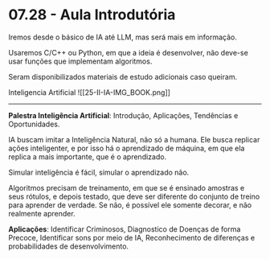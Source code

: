 # 07.28 - Aula Introdutória

Iremos desde o básico de IA até LLM, mas será mais em informação.

Usaremos C/C++ ou Python, em que a ideia é desenvolver, não deve-se usar funções que implementam algoritmos.

Seram disponibilizados materiais de estudo adicionais caso queiram.

Inteligencia Artificial ![[25-II-IA-IMG_BOOK.png]]

---

**Palestra Inteligência Artificial**: Introdução, Aplicações, Tendências e Oportunidades.

IA buscam imitar a Inteligência Natural, não só a humana. Ele busca replicar ações inteligenter, e por isso há o aprendizado de máquina, em que ela replica a mais importante, que é o aprendizado.

Simular inteligência é fácil, simular o aprendizado não.

Algoritmos precisam de treinamento, em que se é ensinado amostras e seus rótulos, e depois testado, que deve ser diferente do conjunto de treino para aprender de verdade. Se não, é possível ele somente decorar, e não realmente aprender.

**Aplicações**: Identificar Criminosos, Diagnostico de Doenças de forma Precoce, Identificar sons por meio de IA, Reconhecimento de diferenças e probabilidades de desenvolvimento.